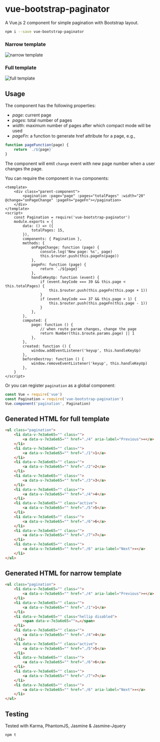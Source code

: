 # vue-bootstrap-paginator
A Vue.js 2 component for simple pagination with Bootstrap layout.

```bash
npm i --save vue-bootstrap-paginator
```

### Narrow template

![narrow template](http://i.giphy.com/l4Jz78JMWi1As3fuo.gif)

### Full template

![full template](http://i.giphy.com/26gJz1XhjIBAjQeHe.gif)

## Usage

The component has the following properties:

- _page_: current page
- _pages_: total number of pages
- _width_: maximum number of pages after which compact mode will be used
- _pageFn_: a function to generate href attribute for a page, e.g.,

```js
function pageFunction(page) {
    return `./${page}`
}
```

The component will emit `change` event with new page number when a user changes the page.

You can require the component in `Vue` components:

```vue
<template>
    <div class="parent-component">
        <pagination :page="page" :pages="totalPages" :width="20" @change="onPageChange" :pageFn="pageFn"></pagination>
    </div>
</template>
<script>
    const Pagination = require('vue-bootstrap-paginator')
    module.exports = {
        data: () => ({
            totalPages: 15,
        }),
        components: { Pagination },
        methods: {
            onPageChange: function (page) {
                console.log('New page: %s', page)
                this.$router.push(this.pageFn(page))
            },
            pageFn: function (page) {
                return `./${page}`
            },
            handleKeyUp: function (event) {
                if (event.keyCode === 39 && this.page < this.totalPages) {
                    this.$router.push(this.pageFn(this.page + 1))
                }
                if (event.keyCode === 37 && this.page > 1) {
                    this.$router.push(this.pageFn(this.page - 1))
                }
            },
        },
        computed: {
            page: function () {
                // when route param changes, change the page
                return Number(this.$route.params.page) || 1
            },
        },
        created: function () {
            window.addEventListener('keyup', this.handleKeyUp)
        },
        beforeDestroy: function () {
            window.removeEventListener('keyup', this.handleKeyUp)
        },
    }
</script>
```

Or you can register `pagination` as a global component:

```js
const Vue = require('vue')
const Pagination = require('vue-bootstrap-pagination')
Vue.component('pagination', Pagination)
```

## Generated HTML for full template

```html
<ul class="pagination">
    <li data-v-7e3a6e65="" class="">
        <a data-v-7e3a6e65="" href="./4" aria-label="Previous">«</a>
    </li>
    <li data-v-7e3a6e65="" class="">
        <a data-v-7e3a6e65="" href="./1">1</a>
    </li>
    <li data-v-7e3a6e65="" class="">
        <a data-v-7e3a6e65="" href="./2">2</a>
    </li>
    <li data-v-7e3a6e65="" class="">
        <a data-v-7e3a6e65="" href="./3">3</a>
    </li>
    <li data-v-7e3a6e65="" class="">
        <a data-v-7e3a6e65="" href="./4">4</a>
    </li>
    <li data-v-7e3a6e65="" class="active">
        <a data-v-7e3a6e65="" href="./5">5</a>
    </li>
    <li data-v-7e3a6e65="" class="">
        <a data-v-7e3a6e65="" href="./6">6</a>
    </li>
    <li data-v-7e3a6e65="" class="">
        <a data-v-7e3a6e65="" href="./7">7</a>
    </li>
    <li data-v-7e3a6e65="" class="">
        <a data-v-7e3a6e65="" href="./6" aria-label="Next">»</a>
    </li>
</ul>
```

## Generated HTML for narrow template

```html
<ul class="pagination">
    <li data-v-7e3a6e65="" class="">
        <a data-v-7e3a6e65="" href="./4" aria-label="Previous">«</a>
    </li>
    <li data-v-7e3a6e65="" class="">
        <a data-v-7e3a6e65="" href="./1">1</a>
    </li>
    <li data-v-7e3a6e65="" class="hellip disabled">
        <span data-v-7e3a6e65="">…</span>
    </li>
    <li data-v-7e3a6e65="" class="">
        <a data-v-7e3a6e65="" href="./4">4</a>
    </li>
    <li data-v-7e3a6e65="" class="active">
        <a data-v-7e3a6e65="" href="./5">5</a>
    </li>
    <li data-v-7e3a6e65="" class="">
        <a data-v-7e3a6e65="" href="./6">6</a>
    </li>
    <li data-v-7e3a6e65="" class="">
        <a data-v-7e3a6e65="" href="./7">7</a>
    </li>
    <li data-v-7e3a6e65="" class="">
        <a data-v-7e3a6e65="" href="./6" aria-label="Next">»</a>
    </li>
</ul>
```

## Testing

Tested with Karma, PhantomJS, Jasmine & Jasmine-Jquery

```
npm t
```
